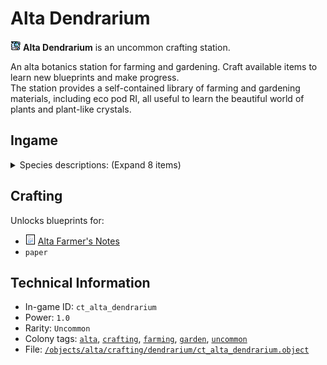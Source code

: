 # Alta Dendrarium

<img src="https://raw.githubusercontent.com/Ceterai/Enternia/main/objects/alta/crafting/dendrarium/icon.png" alt="Alta Dendrarium icon" loading="lazy" height=16px width="auto" /> **Alta Dendrarium** is an uncommon crafting station.

An alta botanics station for farming and gardening. Craft available items to learn new blueprints and make progress.  
The station provides a self-contained library of farming and gardening materials, including eco pod RI, all useful to learn the beautiful world of plants and plant-like crystals.

## Ingame

<details><summary>Species descriptions: (Expand 8 items)</summary>

- Alta: A dendrarium for growing and experimenting with flowers, crops, grass, trees, and even some crystals! Very handy.
- Apex: A botanical research table. Seems like I can make farming equipment here.
- Avian: Ooh, an advanced farming table! I wonder what these buttons do!
- Floran: Floran can grow ssstronger here! ...Maybe. At leassst Floran can grow ssmaller thingsss.
- Glitch: Pleased. I can learn to take care of any kinds of flowers using this small computer.
- Human: A mini-lab for... plant experiments, I think?
- Hylotl: An agricultural complex - I could create a beautiful spring garden with this!
- Novakid: Some computers with a good stack of farmin' tools!

</details>

## Crafting

Unlocks blueprints for:

- <img src="https://raw.githubusercontent.com/Ceterai/Enternia/main/codex/alta/paper/short.png" alt="Alta Farmer's Notes icon" loading="lazy" height=16px width="auto" /> [Alta Farmer's Notes](https://ceterai.github.io/MyEnternia/Wiki/AltaFarmer'sNotes)
- `paper`

## Technical Information

- In-game ID: `ct_alta_dendrarium`
- Power: `1.0`
- Rarity: `Uncommon`
- Colony tags: [`alta`](https://ceterai.github.io/MyEnternia/Wiki/Tags/Alta), [`crafting`](https://ceterai.github.io/MyEnternia/Wiki/Tags/Crafting), [`farming`](https://ceterai.github.io/MyEnternia/Wiki/Tags/Farming), [`garden`](https://ceterai.github.io/MyEnternia/Wiki/Tags/Garden), [`uncommon`](https://ceterai.github.io/MyEnternia/Wiki/Tags/Uncommon)
- File: [`/objects/alta/crafting/dendrarium/ct_alta_dendrarium.object`](https://github.com/Ceterai/Enternia/blob/main/objects/alta/crafting/dendrarium/ct_alta_dendrarium.object)
